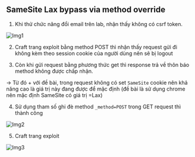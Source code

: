 ## SameSite Lax bypass via method override

1.  Khi thử chức năng đổi email trên lab, nhận thấy không có csrf token. 

![Img1](\asset/../img/exploit_page_with_post_request.png)

2. Craft trang exploit bằng method POST thì nhận thấy request gửi đi không kèm theo session cookie của người dùng nên sẽ bị logout

3. Còn khi gửi request bằng phương thức get thì response trả về thôn báo method không được chấp nhận.

-> Từ đó + với đề bài, trong request không có set `SameSite` cookie nên khả năng cao là giá trị này đang được để mặc định (đề bài là sử dụng chrome nên mặc định SameSite có giá trị =Lax)

4. Sử dụng tham số ghi đè method `_method=POST` trong GET request thì thành công

![Img2](\asset/../img/post_request_overide_get.png)

5. Craft trang exploit

![Img3](\asset/../img/exploit_page.png)
